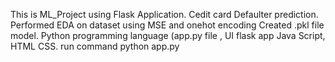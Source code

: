 This is ML_Project using Flask Application.
Cedit card Defaulter prediction.
Performed EDA on dataset using MSE and onehot encoding Created .pkl file model.
Python programming language (app.py file , UI flask app Java Script, HTML CSS.
run command python app.py 

